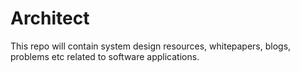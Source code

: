 # Architect
This repo will contain system design resources, whitepapers, blogs, problems etc related to software applications.
